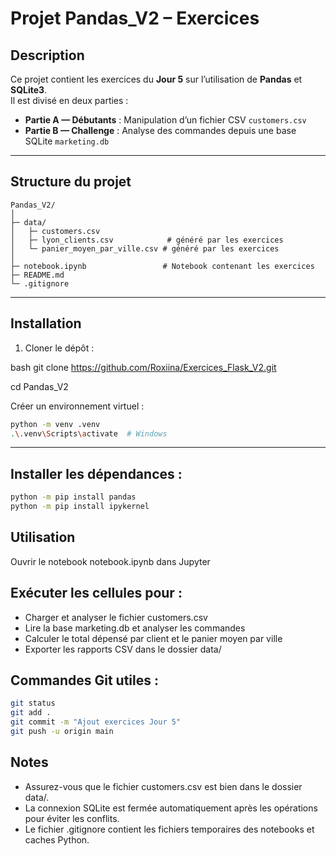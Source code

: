 # Projet Pandas_V2 – Exercices

## Description

Ce projet contient les exercices du **Jour 5** sur l’utilisation de **Pandas** et **SQLite3**.  
Il est divisé en deux parties :

- **Partie A — Débutants** : Manipulation d’un fichier CSV `customers.csv`  
- **Partie B — Challenge** : Analyse des commandes depuis une base SQLite `marketing.db`

---

## Structure du projet

```text
Pandas_V2/
│
├─ data/
│   ├─ customers.csv
│   ├─ lyon_clients.csv            # généré par les exercices
│   └─ panier_moyen_par_ville.csv # généré par les exercices
│
├─ notebook.ipynb                 # Notebook contenant les exercices
├─ README.md
└─ .gitignore
```
---

## Installation

1. Cloner le dépôt :

bash
git clone https://github.com/Roxiina/Exercices_Flask_V2.git

cd Pandas_V2

Créer un environnement virtuel :
```bash
python -m venv .venv
.\.venv\Scripts\activate  # Windows
```
---

## Installer les dépendances :

```bash
python -m pip install pandas
python -m pip install ipykernel
```

## Utilisation
Ouvrir le notebook notebook.ipynb dans Jupyter 

## Exécuter les cellules pour :
- Charger et analyser le fichier customers.csv
- Lire la base marketing.db et analyser les commandes
- Calculer le total dépensé par client et le panier moyen par ville
- Exporter les rapports CSV dans le dossier data/

## Commandes Git utiles :

```bash
git status
git add .
git commit -m "Ajout exercices Jour 5"
git push -u origin main
```

## Notes
- Assurez-vous que le fichier customers.csv est bien dans le dossier data/.
- La connexion SQLite est fermée automatiquement après les opérations pour éviter les conflits.
- Le fichier .gitignore contient les fichiers temporaires des notebooks et caches Python.
